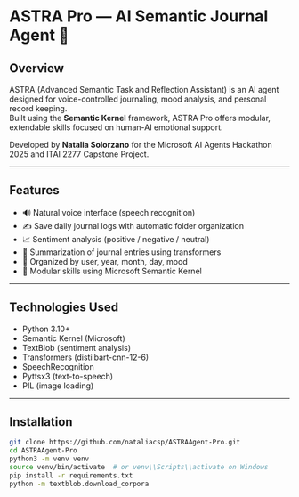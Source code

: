 # ASTRA Pro — AI Semantic Journal Agent 🌌

## Overview

ASTRA (Advanced Semantic Task and Reflection Assistant) is an AI agent designed for voice-controlled journaling, mood analysis, and personal record keeping.  
Built using the **Semantic Kernel** framework, ASTRA Pro offers modular, extendable skills focused on human-AI emotional support.

Developed by **Natalia Solorzano** for the Microsoft AI Agents Hackathon 2025 and ITAI 2277 Capstone Project.

---

## Features

- 🔊 Natural voice interface (speech recognition)
- ✍️ Save daily journal logs with automatic folder organization
- 📈 Sentiment analysis (positive / negative / neutral)
- 📝 Summarization of journal entries using transformers
- 📁 Organized by user, year, month, day, mood
- 💬 Modular skills using Microsoft Semantic Kernel

---

## Technologies Used

- Python 3.10+
- Semantic Kernel (Microsoft)
- TextBlob (sentiment analysis)
- Transformers (distilbart-cnn-12-6)
- SpeechRecognition
- Pyttsx3 (text-to-speech)
- PIL (image loading)

---

## Installation

```bash
git clone https://github.com/nataliacsp/ASTRAAgent-Pro.git
cd ASTRAAgent-Pro
python3 -m venv venv
source venv/bin/activate  # or venv\\Scripts\\activate on Windows
pip install -r requirements.txt
python -m textblob.download_corpora
